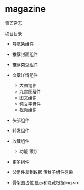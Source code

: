   # magazine
青芒杂志

项目目录
- 导航条组件
- 推荐封面组件
- 推荐类型组件
- 文章详情组件
  - 大图组件
  - 九宫图组件
  - 图文组件
  - 纯文字组件
  - 视频组件
- 头部组件
- 转发组件
- 收藏组件
  - 功能 缓存 
- 更多组件

- 父组件拿到数据 传给子组件渲染
- 骨架图占位 显示和隐藏根据img.src